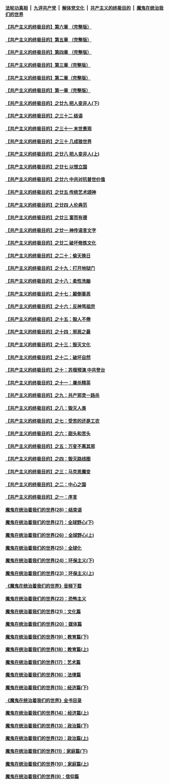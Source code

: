 ####  [法轮功真相](../../../../basic/blob/master/README.md?t=05011731) &nbsp;|&nbsp; [九评共产党](../../../../9ping.md/blob/master/README.md?t=05011731) &nbsp;|&nbsp; [解体党文化](../../../../jtdwh.md/blob/master/README.md?t=05011731)  &nbsp;|&nbsp; [共产主义的终极目的](../../../../gczydzjmd.md/blob/master/README.md?t=05011731) &nbsp;|&nbsp; [魔鬼在统治我们的世界](../../../../mgztzwmdsj.md/blob/master/README.md?t=05011731) 

#### [【共产主义的终极目的】第六章 （完整版）](../pages/nsc422/n11428913.md?t=05011731) 

#### [【共产主义的终极目的】第五章 （完整版）](../pages/nsc422/n11428912.md?t=05011731) 

#### [【共产主义的终极目的】第四章 （完整版）](../pages/nsc422/n11428907.md?t=05011731) 

#### [【共产主义的终极目的】第三章（完整版）](../pages/nsc422/n11428848.md?t=05011731) 

#### [【共产主义的终极目的】第二章（完整版）](../pages/nsc422/n11428831.md?t=05011731) 

#### [【共产主义的终极目的】第一章（完整版）](../pages/nsc422/n11417651.md?t=05011731) 

#### [【共产主义的终极目的】之廿九 把人变非人(下)](../pages/nsc422/n11344140.md?t=05011731) 

#### [【共产主义的终极目的】之三十二 结语](../pages/nsc422/n11360535.md?t=05011731) 

#### [【共产主义的终极目的】之三十一 末世景观](../pages/nsc422/n11351129.md?t=05011731) 

#### [【共产主义的终极目的】之三十 几成狼世界](../pages/nsc422/n11348280.md?t=05011731) 

#### [【共产主义的终极目的】之廿八 把人变非人(上)](../pages/nsc422/n11340492.md?t=05011731) 

#### [【共产主义的终极目的】之廿七 以恨立国](../pages/nsc422/n11336944.md?t=05011731) 

#### [【共产主义的终极目的】之廿六 中共对抗普世价值](../pages/nsc422/n11324785.md?t=05011731) 

#### [【共产主义的终极目的】之廿五 传统艺术颂神](../pages/nsc422/n11296396.md?t=05011731) 

#### [【共产主义的终极目的】之廿四 人伦典范](../pages/nsc422/n11296397.md?t=05011731) 

#### [【共产主义的终极目的】之廿三 富而有德](../pages/nsc422/n11283598.md?t=05011731) 

#### [【共产主义的终极目的】之廿一 神传语言文字](../pages/nsc422/n11263265.md?t=05011731) 

#### [【共产主义的终极目的】之廿二 破坏修炼文化](../pages/nsc422/n11245728.md?t=05011731) 

#### [【共产主义的终极目的】之二十：偷天换日](../pages/nsc422/n11238846.md?t=05011731) 

#### [【共产主义的终极目的】之十九：打开地狱门](../pages/nsc422/n11206376.md?t=05011731) 

#### [【共产主义的终极目的】之十八：柔性洗脑](../pages/nsc422/n11199994.md?t=05011731) 

#### [【共产主义的终极目的】之十七：颠倒善恶](../pages/nsc422/n11179782.md?t=05011731) 

#### [【共产主义的终极目的】之十六：反神骂祖宗](../pages/nsc422/n11166798.md?t=05011731) 

#### [【共产主义的终极目的】之十五：毁人不倦](../pages/nsc422/n11166792.md?t=05011731) 

#### [【共产主义的终极目的】之十四：邪恶之最](../pages/nsc422/n11150249.md?t=05011731) 

#### [【共产主义的终极目的】之十三：毁灭文化](../pages/nsc422/n11135227.md?t=05011731) 

#### [【共产主义的终极目的】之十二：破坏自然](../pages/nsc422/n11135214.md?t=05011731) 

#### [【共产主义的终极目的】之十：苏俄预演 中共登台](../pages/nsc422/n11118424.md?t=05011731) 

#### [【共产主义的终极目的】之十一：屠杀精英](../pages/nsc422/n11118442.md?t=05011731) 

#### [【共产主义的终极目的】之九：共产邪灵一路杀](../pages/nsc422/n11114139.md?t=05011731) 

#### [【共产主义的终极目的】之八：毁灭人类](../pages/nsc422/n11108503.md?t=05011731) 

#### [【共产主义的终极目的】之七：受苦的还是工农](../pages/nsc422/n11101809.md?t=05011731) 

#### [【共产主义的终极目的】之六：甜头和苦头](../pages/nsc422/n11096971.md?t=05011731) 

#### [【共产主义的终极目的】之五：万变不离其邪](../pages/nsc422/n11091285.md?t=05011731) 

#### [【共产主义的终极目的】之四：毁灭路线图](../pages/nsc422/n11086284.md?t=05011731) 

#### [【共产主义的终极目的】之三：马克思魔变](../pages/nsc422/n11061941.md?t=05011731) 

#### [【共产主义的终极目的】之二：中心之国](../pages/nsc422/n11047728.md?t=05011731) 

#### [【共产主义的终极目的】之一：序言](../pages/nsc422/n11086077.md?t=05011731) 

#### [魔鬼在统治着我们的世界(28)：结束语](../pages/nsc422/n10936246.md?t=05011731) 

#### [魔鬼在统治着我们的世界(27)：全球野心(下)](../pages/nsc422/n10928319.md?t=05011731) 

#### [魔鬼在统治着我们的世界(26)：全球野心(上)](../pages/nsc422/n10900318.md?t=05011731) 

#### [魔鬼在统治着我们的世界(25)：全球化](../pages/nsc422/n10788205.md?t=05011731) 

#### [魔鬼在统治着我们的世界(24)：环保主义(下)](../pages/nsc422/n10695307.md?t=05011731) 

#### [魔鬼在统治着我们的世界(23)：环保主义(上)](../pages/nsc422/n10688613.md?t=05011731) 

#### [《魔鬼在统治着我们的世界》音频下载](../pages/nsc422/n10635553.md?t=05011731) 

#### [魔鬼在统治着我们的世界(22)：恐怖主义](../pages/nsc422/n10614727.md?t=05011731) 

#### [魔鬼在统治着我们的世界(21)：文化篇](../pages/nsc422/n10597706.md?t=05011731) 

#### [魔鬼在统治着我们的世界(20)：媒体篇](../pages/nsc422/n10586579.md?t=05011731) 

#### [魔鬼在统治着我们的世界(19)：教育篇(下)](../pages/nsc422/n10564808.md?t=05011731) 

#### [魔鬼在统治着我们的世界(18)：教育篇(上)](../pages/nsc422/n10526970.md?t=05011731) 

#### [魔鬼在统治着我们的世界(17)：艺术篇](../pages/nsc422/n10499093.md?t=05011731) 

#### [魔鬼在统治着我们的世界(16)：法律篇](../pages/nsc422/n10485969.md?t=05011731) 

#### [魔鬼在统治着我们的世界(15)：经济篇(下)](../pages/nsc422/n10469975.md?t=05011731) 

#### [《魔鬼在统治着我们的世界》全书目录](../pages/nsc422/n10464261.md?t=05011731) 

#### [魔鬼在统治着我们的世界(14)：经济篇(上)](../pages/nsc422/n10457370.md?t=05011731) 

#### [魔鬼在统治着我们的世界(13)：政治篇(下)](../pages/nsc422/n10448270.md?t=05011731) 

#### [魔鬼在统治着我们的世界(12)：政治篇(上)](../pages/nsc422/n10444576.md?t=05011731) 

#### [魔鬼在统治着我们的世界(11)：家庭篇(下)](../pages/nsc422/n10440961.md?t=05011731) 

#### [魔鬼在统治着我们的世界(10)：家庭篇(上)](../pages/nsc422/n10435448.md?t=05011731) 

#### [魔鬼在统治着我们的世界(9)：信仰篇](../pages/nsc422/n10432159.md?t=05011731) 

